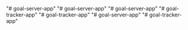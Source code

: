 "# goal-server-app" 
"# goal-server-app" 
"# goal-server-app" 
"# goal-tracker-app" 
"# goal-tracker-app" 
"# goal-server-app" 
"# goal-tracker-app" 
